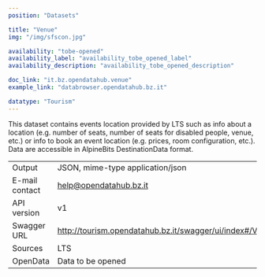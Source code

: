 ```yaml
---
position: "Datasets"

title: "Venue"
img: "/img/sfscon.jpg"

availability: "tobe-opened"
availability_label: "availability_tobe_opened_label"
availability_description: "availability_tobe_opened_description"

doc_link: "it.bz.opendatahub.venue"
example_link: "databrowser.opendatahub.bz.it"

datatype: "Tourism"
---
```


This dataset contains events location provided by LTS such as info about a location (e.g. number of seats, number of seats for disabled people, venue, etc.) or info to book an event location (e.g. prices, room configuration, etc.). Data are accessible in AlpineBits DestinationData format.

|                |                                                          |
| :------------- | -------------------------------------------------------- |
| Output         | JSON, mime-type application/json                         |
| E-mail contact | help@opendatahub.bz.it                                   |
| API version    | v1                                                       |
| Swagger URL    | http://tourism.opendatahub.bz.it/swagger/ui/index#/Venue |
| Sources        | LTS                                                      |
| OpenData       | Data to be opened                                        |
